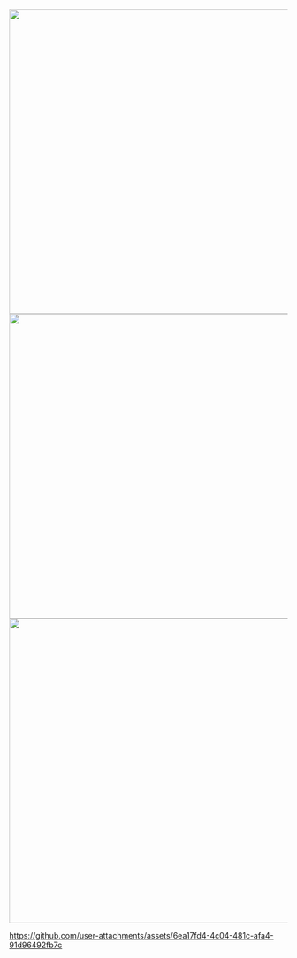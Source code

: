 <div>
  <img  height= "550" src="https://github.com/user-attachments/assets/169781b3-59da-4f6a-ac45-734dd00f92a8"  />
   <img  height= "550" src="https://github.com/user-attachments/assets/35be4e3b-8fa7-450c-94e8-63927411518c"  />
<img  height= "550" src="https://github.com/user-attachments/assets/d3717dbe-fd9c-4bb6-98dc-cd2640ea221f"  />


  
https://github.com/user-attachments/assets/6ea17fd4-4c04-481c-afa4-91d96492fb7c

</div>

